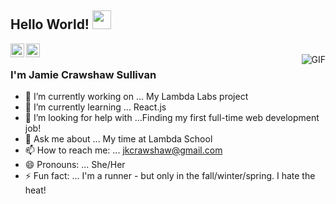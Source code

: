 ## Hello World! <img src="https://raw.githubusercontent.com/iampavangandhi/iampavangandhi/master/gifs/Hi.gif" width="30px"></h2>

<a href="https://www.linkedin.com/in/jme-sull/">
  <img align="left" alt="Jamie's LinkedIn" width="22px" src="https://cdn.jsdelivr.net/npm/simple-icons@v3/icons/linkedin.svg" />
</a>
<a href="https://github.com/jme-sull">
  <img align="left" alt="Jamie's Github" width="22px" src="https://cdn.jsdelivr.net/npm/simple-icons@v3/icons/github.svg" />
</a>
<br />
<img align="right" alt="GIF" src="https://media.giphy.com/media/q6RoNkLlFNjaw/giphy.gif" />

### I'm Jamie Crawshaw Sullivan
- 🔭 I’m currently working on ... My Lambda Labs project
- 🌱 I’m currently learning ... React.js
- 🤔 I’m looking for help with ...Finding my first full-time web development job!
- 💬 Ask me about ... My time at Lambda School
- 📫 How to reach me: ... jkcrawshaw@gmail.com
- 😄 Pronouns: ... She/Her
- ⚡ Fun fact: ... I'm a runner - but only in the fall/winter/spring. I hate the heat!
